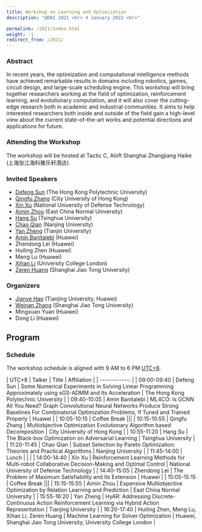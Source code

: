 ```yaml
---
title: Workshop on Learning and Optimization
description: "@DAI 2021 <br> 4 January 2022 <br>"

permalink: /2021/index.html
weight: -1
redirect_from: /2021/
---
```


### Abstract

In recent years, the optimization and computational intelligence methods have achieved remarkable results in domains including robotics, games, circuit design, and large-scale scheduling engine. This workshop will bring together researchers working at the field of optimization, reinforcement learning, and evolutionary computation, and it will also cover the cutting-edge research both in academic and industrial communities. It aims to help interested researchers both inside and outside of the field gain a high-level view about the current state-of-the-art works and potential directions and applications for future.

### Attending the Workshop
The workshop will be hosted at Tactic C, Aloft Shanghai Zhangjiang Haike (上海张江海科雅乐轩酒店). 

### Invited Speakers

- [Defeng Sun](https://www.polyu.edu.hk/ama/profile/dfsun/) (The Hong Kong Polytechnic University)
  <!--  **Title**  -->
- [Qingfu Zhang](https://www.cs.cityu.edu.hk/~qzhan7/index.html) (City University of Hong Kong)
  <!--   **Title**  -->
- [Xin Xu](http://www.jilsa.net/xinxu.html) (National University of Defense Technology)
  <!--  **Title**  -->
- [Aimin Zhou](https://faculty.ecnu.edu.cn/_s16/zam/main.psp) (East China Normal University)
  <!--  **Title**  -->
- [Hang Su](https://www.suhangss.me/) (Tsinghua University)
  <!--  **Title**  -->
  <!--  **Title**  -->
- [Chao Qian](http://www.lamda.nju.edu.cn/qianc/) (Nanjing University)
- [Yan Zheng](https://yanzzzzz.github.io/) (Tianjin University)
- [Amin Banitalebi](https://abanitalebi.github.io) (Huawei)
- Zhendong Lei (Huawei)
- Huiling Zhen (Huawei)
- Meng Lu (Huawei)
- [Xihan Li](https://snowkylin.github.io/) (University College London)
- [Zeren Huang](https://dblp.org/pid/248/8238.html) (Shanghai Jiao Tong University)

<!--
## Spotlights
### Morning Session
- [**Title**.](slides/metalearn2020-paper.pdf)
 *Authors*

### Afternoon Session
- [**Title**.](slides/metalearn2020-paper.pdf)
 *Authors*
-->

### Organizers

- [Jianye Hao](http://www.icdai.org/jianye.html) (Tianjing University, Huawei)
- [Weinan Zhang](https://wnzhang.net/) (Shanghai Jiao Tong University)
- Mingxuan Yuan (Huawei)
- Dong Li (Huawei)


## Program

### Schedule

The workshop schedule is aligned with 9 AM to 6 PM [UTC+8](https://www.timeanddate.com/worldclock/timezone/utc).

| UTC+8           | Talker   |     Title  |   Affiliation |
| ------------: | 
| 09:00-09:40 |  Defeng Sun   | Some Numerical Experiments in Solving Linear Programming Approximately using sGS-ADMM and Its Acceleration | The Hong Kong Polytechnic University |
| 09:40-10:05 | Amin Banitalebi | ML4CO: Is GCNN All You Need? Graph Convolutional Neural Networks Produce Strong Baselines For Combinatorial Optimization Problems, If Tuned and Trained Properly | Huawei |
| 10:05-10:15 | Coffee Break |||
| 10:15-10:55 |  Qingfu Zhang |  Multiobjective Optimization Evolutionary Algorithm based Decomposition |     City University of Hong Kong |
| 10:55-11:20 |  Hang Su |  The Black-box Optimization on Adversarial Learning  |    Tsinghua University |
| 11:20-11:45 |   Chao Qian |  Subset Selection by Pareto Optimization: Theories and Practical Algorithms |       Nanjing University |
| 11:45-14:00 |  Lunch  | | |
| 14:00-14:40 |   Xin Xu |   Reinforcement Learning Methods for Multi-robot Collaborative Decision-Making and Optimal Control |   National University of Defense Technology | 
| 14:40-15:05 |  Zhendong Lei |   The Problem of Maximum Satisfiability and Its Extension |   Huawei |
| 15:05-15:15 |   Coffee Break |||
| 15:15-15:55 |  Aimin Zhou |   Expensive Multiobjective Optimization by Relation Learning and Prediction |  East China Normal University |
| 15:55-16:20 |  Yan Zheng |   HyAR: Addressing Discrete-Continuous Action Reinforcement Learning via Hybrid Action Representation |   Tianjing University  |
| 16:20-17:40 |   Huiling Zhen, Meng Lu, Xihan Li, Zeren Huang |  Machine Learning for Solver Optimization  | Huawei, Shanghai Jiao Tong University, University College London |




<!-- ## Past Workshops

[Workshop on Meta-Learning (MetaLearn 2017) @ NeurIPS 2017](https://meta-learn.github.io/2017/)

[Workshop on Meta-Learning (MetaLearn 2018) @ NeurIPS 2018](https://meta-learn.github.io/2018/)

[Workshop on Meta-Learning (MetaLearn 2019) @ NeurIPS 2019](https://meta-learn.github.io/2019/)

[Workshop on Meta-Learning (MetaLearn 2020) @ NeurIPS 2020](https://meta-learn.github.io/2020/) -->

<!--
## Sponsors

We are grateful for the support of our sponsors, which enabled us to offer XX to several participants.
-->
